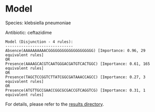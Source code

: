 
# Model

Species: klebsiella pneumoniae

Antibiotic: ceftazidime

```
Model (Disjunction - 4 rules):
------------------------------
Absence(AAAAAAAAAACGGGGGGGGGGGGGGGGGGGG) [Importance: 0.96, 29 equivalent rules]
OR
Presence(AAAAGCACGTCAATGGGACGATGTCACTGGC) [Importance: 0.61, 165 equivalent rules]
OR
Presence(TAGCTCCGGTCTTATCGGCGATAAACCAGCC) [Importance: 0.27, 3 equivalent rules]
OR
Presence(ATGTTGCCGAACCGGCGCGACCGTCAGGTCG) [Importance: 0.31, 1 equivalent rules]

```

For details, please refer to the [results directory](../../../../../results/scm_b/klebsiella%20pneumoniae/ceftazidime/repeat_5/).

